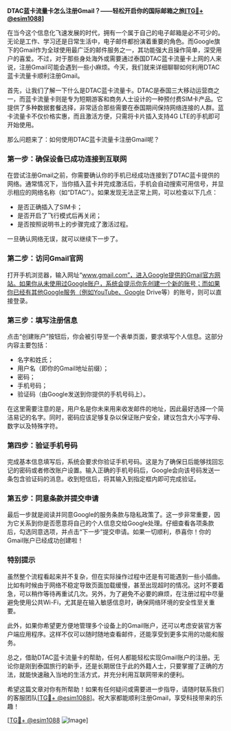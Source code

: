 **DTAC蓝卡流量卡怎么注册Gmail？——轻松开启你的国际邮箱之旅[[TG💪+ @esim1088](https://t.me/s/esim1088)]**

在当今这个信息化飞速发展的时代，拥有一个属于自己的电子邮箱是必不可少的。无论是工作、学习还是日常生活中，电子邮件都扮演着重要的角色。而Google旗下的Gmail作为全球使用最广泛的邮件服务之一，其功能强大且操作简单，深受用户的喜爱。不过，对于那些身处海外或需要通过泰国DTAC蓝卡流量卡上网的人来说，注册Gmail可能会遇到一些小麻烦。今天，我们就来详细聊聊如何利用DTAC蓝卡流量卡顺利注册Gmail。

首先，让我们了解一下什么是DTAC蓝卡流量卡。DTAC是泰国三大移动运营商之一，而蓝卡流量卡则是专为短期游客和商务人士设计的一种预付费SIM卡产品。它提供了多种数据套餐选择，非常适合那些需要在泰国期间保持网络连接的人群。蓝卡流量卡不仅价格实惠，而且激活方便，只需将卡片插入支持4G LTE的手机即可开始使用。

那么问题来了：如何使用DTAC蓝卡流量卡注册Gmail呢？

### **第一步：确保设备已成功连接到互联网**
在尝试注册Gmail之前，你需要确认你的手机已经成功连接到了DTAC蓝卡提供的网络。通常情况下，当你插入蓝卡并完成激活后，手机会自动搜索可用信号，并显示相应的网络名称（如“DTAC”）。如果发现无法正常上网，可以检查以下几点：
- 是否正确插入了SIM卡；
- 是否开启了飞行模式后再关闭；
- 是否按照说明书上的步骤完成了激活过程。

一旦确认网络无误，就可以继续下一步了。

### **第二步：访问Gmail官网**
打开手机浏览器，输入网址“www.gmail.com”，进入Google提供的Gmail官方网站。如果你从未使用过Google账户，系统会提示你先创建一个新的账号；而如果你已经有其他Google服务（例如YouTube、Google Drive等）的账号，则可以直接登录。

### **第三步：填写注册信息**
点击“创建账户”按钮后，你会被引导至一个表单页面，要求填写个人信息。这部分内容主要包括：
- 名字和姓氏；
- 用户名（即你的Gmail地址前缀）；
- 密码；
- 手机号码；
- 验证码（由Google发送到你提供的手机号码上）。

在这里需要注意的是，用户名是你未来用来收发邮件的地址，因此最好选择一个简洁易记的名字。同时，密码应该足够复杂以保证账户安全，建议包含大小写字母、数字以及特殊字符。

### **第四步：验证手机号码**
完成基本信息填写后，系统会要求你验证手机号码。这是为了确保日后能够找回忘记的密码或者修改账户设置。输入正确的手机号码后，Google会向该号码发送一条包含验证码的消息。收到短信后，将其输入到指定框内即可完成验证。

### **第五步：同意条款并提交申请**
最后一步就是阅读并同意Google的服务条款与隐私政策了。这一步非常重要，因为它关系到你是否愿意将自己的个人信息交给Google处理。仔细查看各项条款后，勾选同意选项，并点击“下一步”提交申请。如果一切顺利，恭喜你！你的Gmail账户已经成功创建啦！

### **特别提示**
虽然整个流程看起来并不复杂，但在实际操作过程中还是有可能遇到一些小插曲。比如有时候由于网络不稳定导致页面加载缓慢，甚至出现超时的情况。这时不要着急，可以稍作等待再重试几次。另外，为了避免不必要的麻烦，在注册过程中尽量避免使用公共Wi-Fi，尤其是在输入敏感信息时，确保网络环境的安全性至关重要。

此外，如果你希望更方便地管理多个设备上的Gmail账户，还可以考虑安装官方客户端应用程序。这样不仅可以随时随地查看邮件，还能享受到更多实用的功能和服务。

总之，借助DTAC蓝卡流量卡的帮助，任何人都能轻松实现Gmail账户的注册。无论你是刚到泰国旅行的新手，还是长期居住于此的外籍人士，只要掌握了正确的方法，就能快速融入当地的生活方式，并充分利用互联网带来的便利。

希望这篇文章对你有所帮助！如果有任何疑问或需要进一步指导，请随时联系我们的客服团队[[TG💪+ @esim1088](https://t.me/s/esim1088)]。祝大家都能顺利注册Gmail，享受科技带来的乐趣！

[[TG💪+ @esim1088](https://t.me/s/esim1088) ![Image](https://i.postimg.cc/4NQfJmqS/Snipaste-2025-05-13-00-14-12.png)]